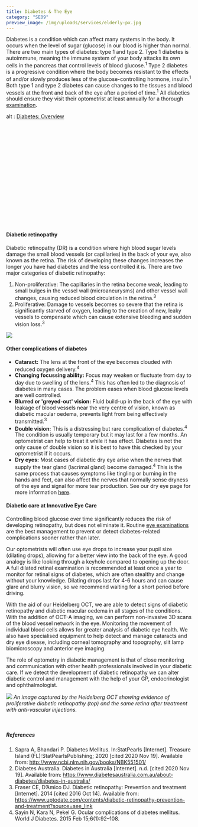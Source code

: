 ```yaml
---
title: Diabetes & The Eye
category: "SE09"
preview_image: /img/uploads/services/elderly-px.jpg
---
```

<div class="employee-heading">
<p>Diabetes is a condition which can affect many systems in the body. It occurs when the level of sugar (glucose) in our blood is higher than normal. There are two main types of diabetes: type 1 and type 2. Type 1 diabetes is autoimmune, meaning the immune system of your body attacks its own cells in the pancreas that control levels of blood glucose.<sup>1</sup> Type 2 diabetes is a progressive condition where the body becomes resistant to the effects of and/or slowly produces less of the glucose-controlling hormone, insulin.<sup>1</sup> Both type 1 and type 2 diabetes can cause changes to the tissues and blood vessels at the front and back of the eye after a period of time.<sup>1</sup> All diabetics should ensure they visit their optometrist at least annually for a thorough <a href="/what-we-do/eye-exam">examination</a>.</p>
</div>

<div class="myWrapper" style="position: relative; padding-bottom: 56.25%; height: 0;"><!--\\\\\\\[if IE]><iframe frameborder="0" type="text/html" src="https://2689-2347.captiv8online.com/animations/embed/one/d-t-t-op-t?player_width=100%&player_height=100%&site_company_language=34&autostart=false" width="100%" height="100%" style="position:absolute;top:0;left:0;width:100%;height:100%;"></iframe><!\\\\\\\[endif]--><!--\\\\\\\[if !IE]> <--><object data="https://2689-2347.captiv8online.com/animations/embed/one/d-t-t-op-t?player_width=100%&player_height=100%&site_company_language=34&autostart=false" type="text/html" width="100%" height="100%" style="position:absolute;top:0;left:0;width:100%;height:100%;">  alt : <a href="https://2689-2347.captiv8online.com/animations/embed/one/d-t-t-op-t?player_width=100%&player_height=100%&site_company_language=34&autostart=false">Diabetes: Overview</a></object><!--> <!\\\\\\\[endif]--></div>

<br>

#### Diabetic retinopathy

Diabetic retinopathy (DR) is a condition where high blood sugar levels damage the small blood vessels (or capillaries) in the back of your eye, also known as the retina. The risk of developing these changes increases the longer you have had diabetes and the less controlled it is. There are two major categories of diabetic retinopathy:

1. Non-proliferative: The capillaries in the retina become weak, leading to small bulges in the vessel wall (microaneurysms) and other vessel wall changes, causing reduced blood circulation in the retina.<sup>3</sup> 
2. Proliferative: Damage to vessels becomes so severe that the retina is significantly starved of oxygen, leading to the creation of new, leaky vessels to compensate which can cause extensive bleeding and sudden vision loss.<sup>3</sup>

![](/img/uploads/diabetic-retinopathy.jpg)

#### Other complications of diabetes

* **Cataract:** The lens at the front of the eye becomes clouded with reduced oxygen delivery.<sup>4</sup>
* **Changing focussing ability:** Focus may weaken or fluctuate from day to day due to swelling of the lens.<sup>4</sup> This has often led to the diagnosis of diabetes in many cases. The problem eases when blood glucose levels are well controlled.
* **Blurred or 'greyed-out' vision:** Fluid build-up in the back of the eye with leakage of blood vessels near the very centre of vision, known as diabetic macular oedema, prevents light from being effectively transmitted.<sup>3</sup>
* **Double vision:** This is a distressing but rare complication of diabetes.<sup>4</sup> The condition is usually temporary but it may last for a few months. An optometrist can help to treat it while it has effect. Diabetes is not the only cause of double vision so it is best to have this checked by your optometrist if it occurs.
* **Dry eyes:** Most cases of diabetic dry eye arise when the nerves that supply the tear gland (lacrimal gland) become damaged.<sup>4</sup> This is the same process that causes symptoms like tingling or burning in the hands and feet, can also affect the nerves that normally sense dryness of the eye and signal for more tear production. See our dry eye page for more information [here](/what-we-do/dry-eye-disease).

#### Diabetic care at Innovative Eye Care

Controlling blood glucose over time significantly reduces the risk of developing retinopathy, but does not eliminate it. Routine [eye examinations](/what-we-do/eye-exam) are the best management to prevent or detect diabetes-related complications sooner rather than later.

Our optometrists will often use eye drops to increase your pupil size (dilating drops), allowing for a better view into the back of the eye. A good analogy is like looking through a keyhole compared to opening up the door. A full dilated retinal examination is recommended at least once a year to monitor for retinal signs of diabetes, which are often stealthy and change without your knowledge. Dilating drops last for 4-6 hours and can cause glare and blurry vision, so we recommend waiting for a short period before driving.

With the aid of our Heidelberg OCT, we are able to detect signs of diabetic retinopathy and diabetic macular oedema in all stages of the conditions. With the addition of OCT-A imaging, we can perform non-invasive 3D scans of the blood vessel network in the eye. Monitoring the movement of individual blood cells allows for greater analysis of diabetic eye health. We also have specialised equipment to help detect and manage cataracts and dry eye disease, including corneal tomography and topography, slit lamp biomicroscopy and anterior eye imaging.

The role of optometry in diabetic management is that of close monitoring and communication with other health professionals involved in your diabetic care. If we detect the development of diabetic retinopathy we can alter diabetic control and management with the help of your GP, endocrinologist and ophthalmologist.

![](/img/uploads/diabetes-prp-treatment.png) *An image captured by the Heidelberg OCT showing evidence of proliferative diabetic retinopathy (top) and the same retina after treatment with anti-vascular injections.*

<br>

##### References

1. Sapra A, Bhandari P. Diabetes Mellitus. In:StatPearls \[Internet]. Treasure Island (FL):StatPearlsPublishing; 2020 \[cited 2020 Nov 19]. Available from: http://www.ncbi.nlm.nih.gov/books/NBK551501/
2. Diabetes Australia. Diabetes in Australia \[Internet]. n.d. \[cited 2020 Nov 19]. Available from: https://www.diabetesaustralia.com.au/about-diabetes/diabetes-in-australia/
3. Fraser CE, D’Amico DJ. Diabetic retinopathy: Prevention and treatment \[Internet]. 2014 \[cited 2016 Oct 14]. Available from: https://www.uptodate.com/contents/diabetic-retinopathy-prevention-and-treatment?source=see_link
4. Sayin N, Kara N, Pekel G. Ocular complications of diabetes mellitus. World J Diabetes. 2015 Feb 15;6(1):92–108.